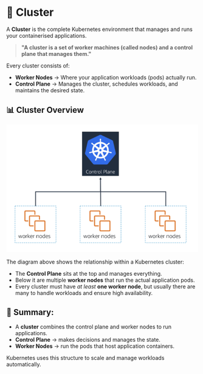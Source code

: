 # 📌 Cluster

A **Cluster** is the complete Kubernetes environment that manages and runs your containerised applications.

> **"A cluster is a set of worker machines (called nodes) and a control plane that manages them."**

Every cluster consists of:

* **Worker Nodes** → Where your application workloads (pods) actually run.
* **Control Plane** → Manages the cluster, schedules workloads, and maintains the desired state.

## 📊 Cluster Overview

![Cluster Overview](images/clusters.png)

The diagram above shows the relationship within a Kubernetes cluster:
- The **Control Plane** sits at the top and manages everything.
- Below it are multiple **worker nodes** that run the actual application pods.
- Every cluster must have *at least* **one worker node**, but usually there are many to handle workloads and ensure high availability.

## 🎯 **Summary:**

* A **cluster** combines the control plane and worker nodes to run applications.
* **Control Plane** → makes decisions and manages the state.
* **Worker Nodes** → run the pods that host application containers.

Kubernetes uses this structure to scale and manage workloads automatically.
